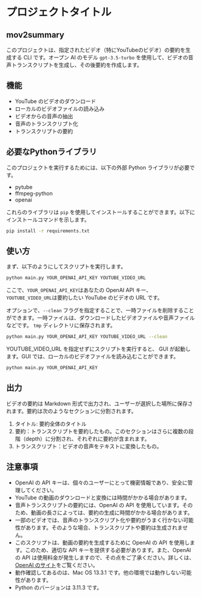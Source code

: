 # プロジェクトタイトル

## mov2summary

このプロジェクトは、指定されたビデオ（特にYouTubeのビデオ）の要約を生成する CLI です。オープン AI のモデル `gpt-3.5-turbo` を使用して、ビデオの音声トランスクリプトを生成し、その後要約を作成します。

## 機能

- YouTube のビデオのダウンロード
- ローカルのビデオファイルの読み込み
- ビデオからの音声の抽出
- 音声のトランスクリプト化
- トランスクリプトの要約

## 必要なPythonライブラリ

このプロジェクトを実行するためには、以下の外部 Python ライブラリが必要です。
- pytube
- ffmpeg-python
- openai

これらのライブラリは `pip` を使用してインストールすることができます。以下にインストールコマンドを示します。

```bash
pip install -r requirements.txt
```

## 使い方

まず、以下のようにしてスクリプトを実行します。

```bash
python main.py YOUR_OPENAI_API_KEY YOUTUBE_VIDEO_URL
```

ここで、`YOUR_OPENAI_API_KEY`はあなたの OpenAI API キー、`YOUTUBE_VIDEO_URL`は要約したい YouTube のビデオの URL です。

オプションで、`--clean` フラグを指定することで、一時ファイルを削除することができます。一時ファイルは、ダウンロードしたビデオファイルや音声ファイルなどです。 `tmp` ディレクトリに保存されます。

```bash
python main.py YOUR_OPENAI_API_KEY YOUTUBE_VIDEO_URL --clean
```

YOUTUBE_VIDEO_URL を指定せずにスクリプトを実行すると、 GUI が起動します。GUI では、ローカルのビデオファイルを読み込むことができます。

```bash
python main.py YOUR_OPENAI_API_KEY
```

## 出力

ビデオの要約は Markdown 形式で出力され、ユーザーが選択した場所に保存されます。要約は次のようなセクションに分割されます。
1. タイトル: 要約全体のタイトル
2. 要約：トランスクリプトを要約したもの。このセクションはさらに複数の段階（depth）に分割され、それぞれに要約が含まれます。
3. トランスクリプト：ビデオの音声をテキストに変換したもの。

## 注意事項
- OpenAI の API キーは、個々のユーザーにとって機密情報であり、安全に管理してください。
- YouTube の動画のダウンロードと変換には時間がかかる場合があります。
- 音声トランスクリプトの要約には、OpenAI の API を使用しています。そのため、動画の長さによっては、要約の生成に時間がかかる場合があります。
- 一部のビデオでは、音声のトランスクリプト化や要約がうまく行かない可能性があります。そのような場合、トランスクリプトや要約は生成されません。
- このスクリプトは、動画の要約を生成するために OpenAI の API を使用します。このため、適切な API キーを提供する必要があります。また、OpenAI の API は使用料金が発生しますので、その点をご了承ください。詳しくは、[OpenAI のサイト](https://openai.com/)をご覧ください。
- 動作確認してあるのは、Mac OS 13.3.1 です。他の環境では動作しない可能性があります。
- Python のバージョンは 3.11.3 です。
